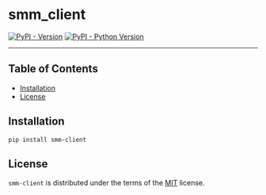 # smm_client

[![PyPI - Version](https://img.shields.io/pypi/v/smm-client.svg)](https://pypi.org/project/smm-client)
[![PyPI - Python Version](https://img.shields.io/pypi/pyversions/smm-client.svg)](https://pypi.org/project/smm-client)

-----

## Table of Contents

- [Installation](#installation)
- [License](#license)

## Installation

```console
pip install smm-client
```

## License

`smm-client` is distributed under the terms of the [MIT](https://spdx.org/licenses/MIT.html) license.
